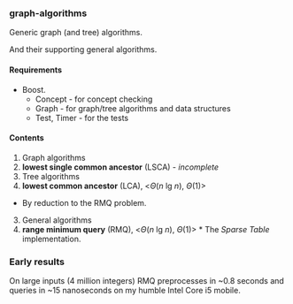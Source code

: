 ### graph-algorithms

Generic graph (and tree) algorithms.

And their supporting general algorithms.

#### Requirements
* Boost.
  * Concept     - for concept checking
  * Graph       - for graph/tree algorithms and data structures
  * Test, Timer - for the tests

#### Contents
1. Graph algorithms
  1. **lowest single common ancestor** (LSCA) - *incomplete*
2. Tree algorithms
 1. **lowest common ancestor** (LCA), <*Θ*(*n* lg *n*), *Θ*(1)>
   * By reduction to the RMQ problem.
3. General algorithms
  1. **range minimum query** (RMQ), <*Θ*(*n* lg *n*), *Θ*(1)>
    * The *Sparse Table* implementation.

### Early results
On large inputs (4 million integers) RMQ preprocesses in ~0.8 seconds and queries in ~15 nanoseconds on my humble Intel Core i5 mobile.
